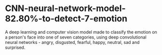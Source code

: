 # CNN-neural-network-model-82.80%-to-detect-7-emotion
A deep learning and computer vision model made to classify the emotion on a person's face into one of seven categories, using deep convolutional neural networks - angry, disgusted, fearful, happy, neutral, sad and surprised.
